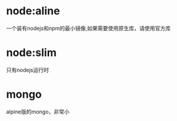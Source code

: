 # node:aline
一个装有nodejs和npm的最小镜像,如果需要使用原生库，请使用官方库

# node:slim
只有nodejs运行时

# mongo
alpine版的mongo，非常小

